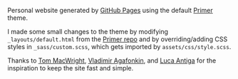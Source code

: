 Personal website generated by [GitHub Pages](https://pages.github.com) using the default [Primer](https://github.com/pages-themes/primer) theme. 

I made some small changes to the theme by modifying `_layouts/default.html` from the [Primer repo](https://github.com/pages-themes/primer) and by overriding/adding CSS styles in `_sass/custom.scss`, which gets imported by `assets/css/style.scss`.

Thanks to [Tom MacWright](https://macwright.org), [Vladimir Agafonkin](https://agafonkin.com), and [Luca Antiga](http://lantiga.github.io) for the inspiration to keep the site fast and simple. 

